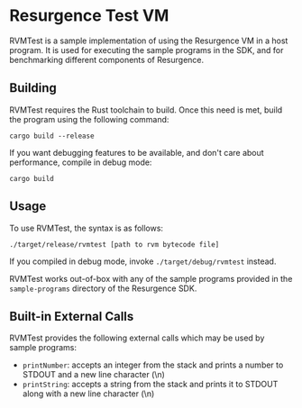 # Resurgence Test VM
RVMTest is a sample implementation of using the Resurgence VM in a
host program. It is used for executing the sample programs in the SDK, and
for benchmarking different components of Resurgence.

## Building
RVMTest requires the Rust toolchain to build. Once this need is met, build
the program using the following command:
```
cargo build --release
```

If you want debugging features to be available, and don't care about
performance, compile in debug mode:
```
cargo build
```

## Usage
To use RVMTest, the syntax is as follows:
```
./target/release/rvmtest [path to rvm bytecode file]
```
If you compiled in debug mode, invoke `./target/debug/rvmtest` instead.

RVMTest works out-of-box with any of the sample programs provided in the
`sample-programs` directory of the Resurgence SDK.

## Built-in External Calls
RVMTest provides the following external calls which may be used by sample
programs:
- `printNumber`: accepts an integer from the stack and prints a number to
  STDOUT and a new line character (\n)
- `printString`: accepts a string from the stack and prints it to STDOUT along
  with a new line character (\n)

